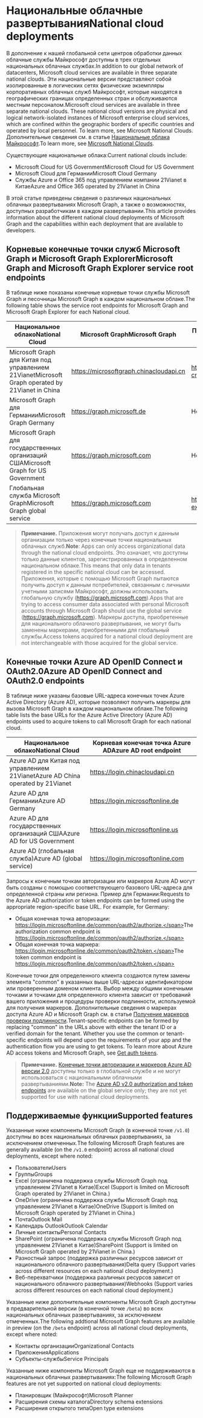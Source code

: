 # <a name="national-cloud-deployments"></a><span data-ttu-id="06587-101">Национальные облачные развертывания</span><span class="sxs-lookup"><span data-stu-id="06587-101">National cloud deployments</span></span>


<span data-ttu-id="06587-102">В дополнение к нашей глобальной сети центров обработки данных облачные службы Майкрософт доступны в трех отдельных национальных облачных службах.</span><span class="sxs-lookup"><span data-stu-id="06587-102">In addition to our global network of datacenters, Microsoft cloud services are available in three separate national clouds.</span></span> <span data-ttu-id="06587-103">Эти национальные версии представляют собой изолированные в логических сетях физические экземпляры корпоративных облачных служб Майкрософт, которые находятся в географических границах определенных стран и обслуживаются местным персоналом.</span><span class="sxs-lookup"><span data-stu-id="06587-103">Microsoft cloud services are available in three separate national clouds. These national cloud versions are physical and logical network-isolated instances of Microsoft enterprise cloud services, which are confined within the geographic borders of specific countries and operated by local personnel. To learn more, see Microsoft National Clouds.</span></span> <span data-ttu-id="06587-104">Дополнительные сведения см. в статье [Национальные облака Майкрософт](https://www.microsoft.com/ru-RU/TrustCenter/CloudServices/NationalCloud).</span><span class="sxs-lookup"><span data-stu-id="06587-104">To learn more, see [Microsoft National Clouds](https://www.microsoft.com/ru-RU/TrustCenter/CloudServices/NationalCloud).</span></span>

<span data-ttu-id="06587-105">Существующие национальные облака:</span><span class="sxs-lookup"><span data-stu-id="06587-105">Current national clouds include:</span></span>

- <span data-ttu-id="06587-106">Microsoft Cloud for US Government</span><span class="sxs-lookup"><span data-stu-id="06587-106">Microsoft Cloud for US Government</span></span>
- <span data-ttu-id="06587-107">Microsoft Cloud для Германии</span><span class="sxs-lookup"><span data-stu-id="06587-107">Microsoft Cloud Germany</span></span>
- <span data-ttu-id="06587-108">Службы Azure и Office 365 под управлением компании 21Vianet в Китае</span><span class="sxs-lookup"><span data-stu-id="06587-108">Azure and Office 365 operated by 21Vianet in China</span></span>

<span data-ttu-id="06587-109">В этой статье приведены сведения о различных национальных облачных развертываниях Microsoft Graph, а также о возможностях, доступных разработчикам в каждом развертывании.</span><span class="sxs-lookup"><span data-stu-id="06587-109">This article provides information about the different national cloud deployments of Microsoft Graph and the capabilities within each deployment that are available to developers.</span></span>

## <a name="microsoft-graph-and-microsoft-graph-explorer-service-root-endpoints"></a><span data-ttu-id="06587-110">Корневые конечные точки служб Microsoft Graph и Microsoft Graph Explorer</span><span class="sxs-lookup"><span data-stu-id="06587-110">Microsoft Graph and Microsoft Graph Explorer service root endpoints</span></span>

<span data-ttu-id="06587-111">В таблице ниже показаны конечные корневые точки службы Microsoft Graph и песочницы Microsoft Graph в каждом национальном облаке.</span><span class="sxs-lookup"><span data-stu-id="06587-111">The following table shows the service root endpoints for Microsoft Graph and Microsoft Graph Explorer for each National cloud.</span></span>

| <span data-ttu-id="06587-112">Национальное облако</span><span class="sxs-lookup"><span data-stu-id="06587-112">National Cloud</span></span> | <span data-ttu-id="06587-113">Microsoft Graph</span><span class="sxs-lookup"><span data-stu-id="06587-113">Microsoft Graph</span></span> | <span data-ttu-id="06587-114">Песочница Microsoft Graph</span><span class="sxs-lookup"><span data-stu-id="06587-114">Microsoft Graph Explorer</span></span>
|---------------------------|----------------|----------------|
| <span data-ttu-id="06587-115">Microsoft Graph для Китая под управлением 21Vianet</span><span class="sxs-lookup"><span data-stu-id="06587-115">Microsoft Graph operated by 21Vianet in China</span></span> | https://microsoftgraph.chinacloudapi.cn | https://developer.microsoft.com/zh-cn/graph/graph-explorer-china |
| <span data-ttu-id="06587-116">Microsoft Graph для Германии</span><span class="sxs-lookup"><span data-stu-id="06587-116">Microsoft Graph Germany</span></span> | https://graph.microsoft.de | <span data-ttu-id="06587-117">Не поддерживается.</span><span class="sxs-lookup"><span data-stu-id="06587-117">Not supported.</span></span> |
| <span data-ttu-id="06587-118">Microsoft Graph для государственных организаций США</span><span class="sxs-lookup"><span data-stu-id="06587-118">Microsoft Graph for US Government</span></span> | https://graph.microsoft.com | <span data-ttu-id="06587-119">Не поддерживается.</span><span class="sxs-lookup"><span data-stu-id="06587-119">Not supported.</span></span> |
| <span data-ttu-id="06587-120">Глобальная служба Microsoft Graph</span><span class="sxs-lookup"><span data-stu-id="06587-120">Microsoft Graph global service</span></span> | https://graph.microsoft.com | https://developer.microsoft.com/graph/graph-explorer |

> <span data-ttu-id="06587-121">**Примечание.** Приложения могут получать доступ к данным организации только через конечные точки национальных облачных служб.</span><span class="sxs-lookup"><span data-stu-id="06587-121">**Note**: Apps can only access organizational data through the national cloud endpoints.</span></span> <span data-ttu-id="06587-122">Это означает, что доступны только данные клиентов, зарегистрированных в определенном национальном облаке.</span><span class="sxs-lookup"><span data-stu-id="06587-122">This means that only data in tenants registered in the specific national cloud can be accessed.</span></span> <span data-ttu-id="06587-123">Приложения, которые с помощью Microsoft Graph пытаются получить доступ к данным потребителей, связанным с личными учетными записями Майкрософт, должны использовать глобальную службу (https://graph.microsoft.com).</span><span class="sxs-lookup"><span data-stu-id="06587-123">Apps that are trying to access consumer data associated with personal Microsoft accounts through Microsoft Graph should use the global service (https://graph.microsoft.com).</span></span> <span data-ttu-id="06587-124">Маркеры доступа, приобретенные для национального облачного развертывания, не могут быть заменены маркерами, приобретенными для глобальный службы.</span><span class="sxs-lookup"><span data-stu-id="06587-124">Access tokens acquired for a national cloud deployment are not interchangeable with those acquired for the global service.</span></span>

## <a name="azure-ad-openid-connect-and-oauth20-endpoints"></a><span data-ttu-id="06587-125">Конечные точки Azure AD OpenID Connect и OAuth2.0</span><span class="sxs-lookup"><span data-stu-id="06587-125">Azure AD OpenID Connect and OAuth2.0 endpoints</span></span>

<span data-ttu-id="06587-126">В таблице ниже указаны базовые URL-адреса конечных точек Azure Active Directory (Azure AD), которые позволяют получить маркеры для вызова Microsoft Graph в каждом национальном облаке.</span><span class="sxs-lookup"><span data-stu-id="06587-126">The following table lists the base URLs for the Azure Active Directory (Azure AD) endpoints used to acquire tokens to call Microsoft Graph for each national cloud.</span></span>

| <span data-ttu-id="06587-127">Национальное облако</span><span class="sxs-lookup"><span data-stu-id="06587-127">National Cloud</span></span> | <span data-ttu-id="06587-128">Корневая конечная точка Azure AD</span><span class="sxs-lookup"><span data-stu-id="06587-128">Azure AD root endpoint</span></span> |
|---------------------------|----------------|
| <span data-ttu-id="06587-129">Azure AD для Китая под управлением 21Vianet</span><span class="sxs-lookup"><span data-stu-id="06587-129">Azure AD China operated by 21Vianet</span></span> |https://login.chinacloudapi.cn |
| <span data-ttu-id="06587-130">Azure AD для Германии</span><span class="sxs-lookup"><span data-stu-id="06587-130">Azure AD Germany</span></span> | https://login.microsoftonline.de |
| <span data-ttu-id="06587-131">Azure AD для государственных организаций США</span><span class="sxs-lookup"><span data-stu-id="06587-131">Azure AD for US Government</span></span> | https://login.microsoftonline.us |
| <span data-ttu-id="06587-132">Azure AD (глобальная служба)</span><span class="sxs-lookup"><span data-stu-id="06587-132">Azure AD (global service)</span></span> | https://login.microsoftonline.com |

<span data-ttu-id="06587-p103">Запросы к конечным точкам авторизации или маркеров Azure AD могут быть созданы с помощью соответствующего базового URL-адреса для определенной страны или региона. Пример для Германии:</span><span class="sxs-lookup"><span data-stu-id="06587-p103">Requests to the Azure AD authorization or token endpoints can be formed using the appropriate region-specific base URL. For example, for Germany:</span></span>

- <span data-ttu-id="06587-135">Общая конечная точка авторизации: https://login.microsoftonline.de/common/oauth2/authorize.</span><span class="sxs-lookup"><span data-stu-id="06587-135">The authorization common endpoint is https://login.microsoftonline.de/common/oauth2/authorize.</span></span>
- <span data-ttu-id="06587-136">Общая конечная точка маркера: https://login.microsoftonline.de/common/oauth2/token.</span><span class="sxs-lookup"><span data-stu-id="06587-136">The token common endpoint is https://login.microsoftonline.de/common/oauth2/token.</span></span>

<span data-ttu-id="06587-p104">Конечные точки для определенного клиента создаются путем замены элемента "common" в указанных выше URL-адресах идентификатором или проверенным доменом клиента. Выбор между общими конечными точками и точками для определенного клиента зависит от требований вашего приложения и процедуры проверки подлинности, используемой для получения маркеров. Дополнительные сведения о маркерах доступа Azure AD и Microsoft Graph см. в статье [Получение маркеров проверки подлинности](./auth_overview.md).</span><span class="sxs-lookup"><span data-stu-id="06587-p104">Tenant-specific endpoints can be formed by replacing "common" in the URLs above with either the tenant ID or a verified domain for the tenant. Whether you use the common or tenant-specific endpoints will depend upon the requirements of your app and the authentication flow you are using to get tokens. To learn more about Azure AD access tokens and Microsoft Graph, see [Get auth tokens](./auth_overview.md).</span></span>

> <span data-ttu-id="06587-140">**Примечание.** [Конечные точки авторизации и маркеров Azure AD версии 2.0](https://azure.microsoft.com/ru-RU/documentation/articles/active-directory-appmodel-v2-overview/) доступны только в глобальной службе и не могут использоваться с национальными облачными развертываниями.</span><span class="sxs-lookup"><span data-stu-id="06587-140">**Note:** The [Azure AD v2.0 authorization and token endpoints](https://azure.microsoft.com/ru-RU/documentation/articles/active-directory-appmodel-v2-overview/) are available on the global service only; they are not yet supported for use with national cloud deployments.</span></span>

## <a name="supported-features"></a><span data-ttu-id="06587-141">Поддерживаемые функции</span><span class="sxs-lookup"><span data-stu-id="06587-141">Supported features</span></span>

<span data-ttu-id="06587-142">Указанные ниже компоненты Microsoft Graph (в конечной точке `/v1.0`) доступны во всех национальных облачных развертываниях, за исключением отмеченных.</span><span class="sxs-lookup"><span data-stu-id="06587-142">The following Microsoft Graph features are generally available (on the `/v1.0` endpoint) across all national cloud deployments, except where noted:</span></span>

* <span data-ttu-id="06587-143">Пользователи</span><span class="sxs-lookup"><span data-stu-id="06587-143">Users</span></span>
* <span data-ttu-id="06587-144">Группы</span><span class="sxs-lookup"><span data-stu-id="06587-144">Groups</span></span>
* <span data-ttu-id="06587-145">Excel (ограничена поддержка службы Microsoft Graph под управлением 21Vianet в Китае)</span><span class="sxs-lookup"><span data-stu-id="06587-145">Excel (Support is limited on Microsoft Graph operated by 21Vianet in China.)</span></span>
* <span data-ttu-id="06587-146">OneDrive (ограничена поддержка службы Microsoft Graph под управлением 21Vianet в Китае)</span><span class="sxs-lookup"><span data-stu-id="06587-146">OneDrive (Support is limited on Microsoft Graph operated by 21Vianet in China.)</span></span>
* <span data-ttu-id="06587-147">Почта</span><span class="sxs-lookup"><span data-stu-id="06587-147">Outlook Mail</span></span>
* <span data-ttu-id="06587-148">Календарь Outlook</span><span class="sxs-lookup"><span data-stu-id="06587-148">Outlook Calendar</span></span>
* <span data-ttu-id="06587-149">Личные контакты</span><span class="sxs-lookup"><span data-stu-id="06587-149">Personal Contacts</span></span> 
* <span data-ttu-id="06587-150">SharePoint (ограничена поддержка службы Microsoft Graph под управлением 21Vianet в Китае)</span><span class="sxs-lookup"><span data-stu-id="06587-150">SharePoint (Support is limited on Microsoft Graph operated by 21Vianet in China.)</span></span>
* <span data-ttu-id="06587-151">Разностный запрос (поддержка различных ресурсов зависит от национального облачного развертывания)</span><span class="sxs-lookup"><span data-stu-id="06587-151">Delta query (Support varies across different resources on each national cloud deployment.)</span></span>
* <span data-ttu-id="06587-152">Веб-перехватчики (поддержка различных ресурсов зависит от национального облачного развертывания)</span><span class="sxs-lookup"><span data-stu-id="06587-152">Webhooks (Support varies across different resources on each national cloud deployment.)</span></span>

<span data-ttu-id="06587-153">Указанные ниже дополнительные компоненты Microsoft Graph доступны в предварительной версии (в конечной точке `/beta`) во всех национальных облачных развертываниях, за исключением отмеченных.</span><span class="sxs-lookup"><span data-stu-id="06587-153">The following addtional Microsoft Graph features are available in preview (on the `/beta` endpoint) across all national cloud deployments, except where noted:</span></span>

* <span data-ttu-id="06587-154">Контакты организации</span><span class="sxs-lookup"><span data-stu-id="06587-154">Organizational Contacts</span></span>
* <span data-ttu-id="06587-155">Приложения</span><span class="sxs-lookup"><span data-stu-id="06587-155">Applications</span></span>
* <span data-ttu-id="06587-156">Субъекты-службы</span><span class="sxs-lookup"><span data-stu-id="06587-156">Service Principals</span></span>

<span data-ttu-id="06587-157">Указанные ниже компоненты Microsoft Graph еще не поддерживаются в национальных облачных развертываниях:</span><span class="sxs-lookup"><span data-stu-id="06587-157">The following Microsoft Graph features are not yet supported on national cloud deployments:</span></span>

* <span data-ttu-id="06587-158">Планировщик (Майкрософт)</span><span class="sxs-lookup"><span data-stu-id="06587-158">Microsoft Planner</span></span>
* <span data-ttu-id="06587-159">Расширения схемы каталога</span><span class="sxs-lookup"><span data-stu-id="06587-159">Directory schema extensions</span></span>
* <span data-ttu-id="06587-160">Расширения открытого типа</span><span class="sxs-lookup"><span data-stu-id="06587-160">Open type extensions</span></span>

